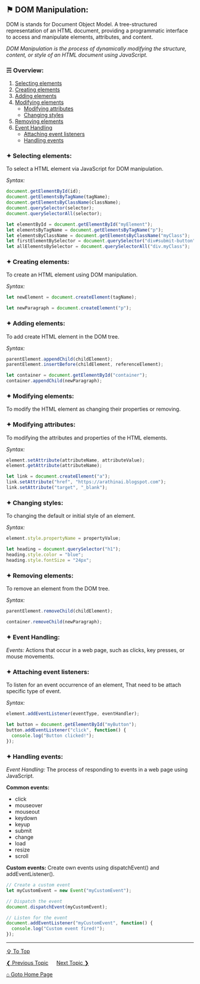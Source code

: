 ## &#9873; DOM Manipulation:
DOM is stands for Document Object Model. A tree-structured representation of an HTML document, providing a programmatic interface to access and manipulate elements, attributes, and content.

*DOM Manipulation is the process of dynamically modifying the structure, content, or style of an HTML document using JavaScript.*

### &#9780; Overview:
1. [Selecting elements](#-selecting-elements)
2. [Creating elements](#-creating-elements)
3. [Adding elements](#-adding-elements)
4. [Modifying elements](#-modifying-elements)
    - [Modifying attributes](#-modifying-attributes)
    - [Changing styles](#-changing-styles)
5. [Removing elements](#-removing-elements)
6. [Event Handling](#-event-handling)
    - [Attaching event listeners](#-attaching-event-listeners)
    - [Handling events](#-handling-events)

### &#10022; Selecting elements:
To select a HTML element via JavaScript for DOM manipulation.

*Syntax:*
```javascript
document.getElementById(id);
document.getElementsByTagName(tagName);
document.getElementsByClassName(className);
document.querySelector(selector);
document.querySelectorAll(selector);
```

```javascript
let elementById = document.getElementById("myElement");
let elementsByTagName = document.getElementsByTagName("p");
let elementsByClassName = document.getElementsByClassName("myClass");
let firstElementBySelector = document.querySelector("div#submit-button");
let allElementsBySelector = document.querySelectorAll("div.myClass");
```

### &#10022; Creating elements:
To create an HTML element using DOM manipulation.

*Syntax:*
```javascript
let newElement = document.createElement(tagName);
```

```javascript
let newParagraph = document.createElement("p");
```

### &#10022; Adding elements:
To add create HTML element in the DOM tree.

*Syntax:*
```javascript
parentElement.appendChild(childElement);
parentElement.insertBefore(childElement, referenceElement);
```

```javascript
let container = document.getElementById("container");
container.appendChild(newParagraph);
```

### &#10022; Modifying elements:
To modify the HTML element as changing their properties or removing.

### &#10022; Modifying attributes:
To modifying the attributes and properties of the HTML elements.

*Syntax:*
```javascript
element.setAttribute(attributeName, attributeValue);
element.getAttribute(attributeName);
```

```javascript
let link = document.createElement("a");
link.setAttribute("href", "https://arathinai.blogspot.com");
link.setAttribute("target", "_blank");
```

### &#10022; Changing styles:
To changing the default or initial style of an element.

*Syntax:*
```javascript
element.style.propertyName = propertyValue;
```

```javascript
let heading = document.querySelector("h1");
heading.style.color = "blue";
heading.style.fontSize = "24px";
```

### &#10022; Removing elements:
To remove an element from the DOM tree.

*Syntax:*
```javascript
parentElement.removeChild(childElement);
```

```javascript
container.removeChild(newParagraph);
```

### &#10022; Event Handling:
*Events:* Actions that occur in a web page, such as clicks, key presses, or mouse movements.

### &#10022; Attaching event listeners:
To listen for an event occurrence of an element, That need to be attach specific type of event.

*Syntax:*
```javascript
element.addEventListener(eventType, eventHandler);
```

```javascript
let button = document.getElementById("myButton");
button.addEventListener("click", function() {
  console.log("Button clicked!");
});
```

### &#10022; Handling events:
*Event Handling:* The process of responding to events in a web page using JavaScript.

**Common events:**
- click
- mouseover
- mouseout
- keydown
- keyup
- submit
- change
- load
- resize
- scroll

**Custom events:**
Create own events using dispatchEvent() and addEventListener().

```javascript
// Create a custom event
let myCustomEvent = new Event("myCustomEvent");

// Dispatch the event
document.dispatchEvent(myCustomEvent);

// Listen for the event
document.addEventListener("myCustomEvent", function() {
  console.log("Custom event fired!");
});
```

---
[&#8682; To Top](#-dom-manipulation)

[&#10094; Previous Topic](./functions.md) &emsp; [Next Topic &#10095;](./objects.md)

[&#8962; Goto Home Page](../README.md)
